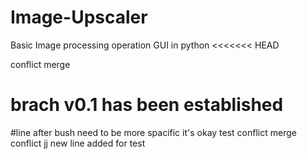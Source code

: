 # Image-Upscaler

Basic Image processing operation GUI in python
<<<<<<< HEAD

conflict merge

# brach v0.1 has been established

#line after bush
need to be more spacific
it's okay
test conflict
merge conflict
jj
new line added for test
